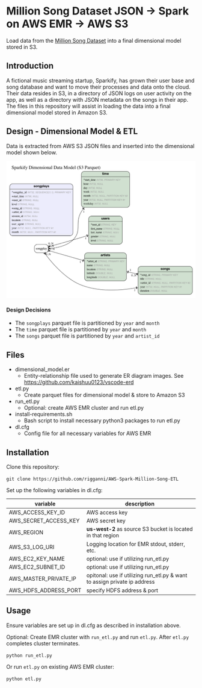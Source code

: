 # Million Song Dataset JSON -> Spark on AWS EMR -> AWS S3

Load data from the [Million Song Dataset](https://labrosa.ee.columbia.edu/millionsong/) into a final dimensional model stored in S3. 

## Introduction

A fictional music streaming startup, Sparkify, has grown their user base and song database and want to move their processes and data onto the cloud. Their data resides in S3, in a directory of JSON logs on user activity on the app, as well as a directory with JSON metadata on the songs in their app. The files in this repository will assist in loading the data into a final dimensional model stored in Amazon S3.

## Design - Dimensional Model & ETL

Data is extracted from AWS S3 JSON files and inserted into the dimensional model shown below.

![dimensional-model](./images/dimensional_model.er.png)

#### Design Decisions

* The `songplays` parquet file is partitioned by `year` and `month`
* The `time` parquet file is partitioned by `year` and `month`
* The `songs` parquet file is partitioned by `year` and `artist_id`

## Files

* dimensional_model.er
  * Entity-relationship file used to generate ER diagram images. See https://github.com/kaishuu0123/vscode-erd
* etl.py
  * Create parquet files for dimensional model & store to Amazon S3
* run_etl.py
  * Optional: create AWS EMR cluster and run etl.py
* install-requirements.sh
  * Bash script to install necessary python3 packages to run etl.py
* dl.cfg
  * Config file for all necessary variables for AWS EMR

## Installation

Clone this repository:

`git clone https://github.com/rigganni/AWS-Spark-Million-Song-ETL`

Set up the following variables in dl.cfg:

| variable | description |
| ------------ | --------- |
| AWS_ACCESS_KEY_ID | AWS access key |
| AWS_SECRET_ACCESS_KEY | AWS secret key |
| AWS_REGION | **us-west-2** as source S3 bucket is located in that region |
| AWS_S3_LOG_URI  | Logging location for EMR stdout, stderr, etc. |
| AWS_EC2_KEY_NAME | optional: use if utilizing run_etl.py |
| AWS_EC2_SUBNET_ID  | optional: use if utilizing run_etl.py |
| AWS_MASTER_PRIVATE_IP | opitonal: use if utilizing run_etl.py & want to assign private ip address |
| AWS_HDFS_ADDRESS_PORT | specify HDFS address & port |

## Usage

Ensure variables are set up in dl.cfg as described in installation above.

Optional: Create EMR cluster with `run_etl.py` and run `etl.py`. After `etl.py` completes cluster terminates.

`python run_etl.py`

Or run `etl.py` on existing AWS EMR cluster:

`python etl.py`